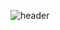 ![header](https://capsule-render.vercel.app/api?type=Waving&color=auto&customColorList=0&height=200&text=HaLim-Song&animation=fadeIn&fontSize=60)
